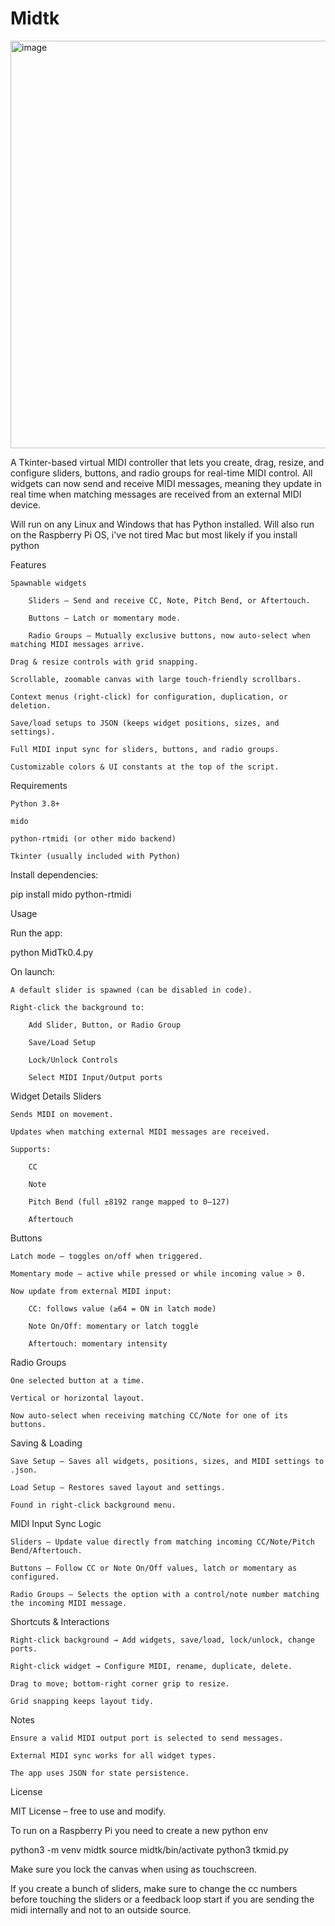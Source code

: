 # Midtk
<img width="727" height="652" alt="image" src="https://github.com/user-attachments/assets/14a39f5d-55e2-4a0d-b600-b55358cc7dd7" />

A Tkinter-based virtual MIDI controller that lets you create, drag, resize, and configure sliders, buttons, and radio groups for real-time MIDI control.
All widgets can now send and receive MIDI messages, meaning they update in real time when matching messages are received from an external MIDI device. 

Will run on any Linux and Windows that has Python installed. Will also run on the Raspberry Pi OS, i've not tired Mac but most likely if you install python

Features

    Spawnable widgets

        Sliders – Send and receive CC, Note, Pitch Bend, or Aftertouch.

        Buttons – Latch or momentary mode.

        Radio Groups – Mutually exclusive buttons, now auto-select when matching MIDI messages arrive.

    Drag & resize controls with grid snapping.

    Scrollable, zoomable canvas with large touch-friendly scrollbars.

    Context menus (right-click) for configuration, duplication, or deletion.

    Save/load setups to JSON (keeps widget positions, sizes, and settings).

    Full MIDI input sync for sliders, buttons, and radio groups.

    Customizable colors & UI constants at the top of the script.

Requirements

    Python 3.8+

    mido

    python-rtmidi (or other mido backend)

    Tkinter (usually included with Python)

Install dependencies:

pip install mido python-rtmidi

Usage

Run the app:

python MidTk0.4.py

On launch:

    A default slider is spawned (can be disabled in code).

    Right-click the background to:

        Add Slider, Button, or Radio Group

        Save/Load Setup

        Lock/Unlock Controls

        Select MIDI Input/Output ports

Widget Details
Sliders

    Sends MIDI on movement.

    Updates when matching external MIDI messages are received.

    Supports:

        CC

        Note

        Pitch Bend (full ±8192 range mapped to 0–127)

        Aftertouch

Buttons

    Latch mode – toggles on/off when triggered.

    Momentary mode – active while pressed or while incoming value > 0.

    Now update from external MIDI input:

        CC: follows value (≥64 = ON in latch mode)

        Note On/Off: momentary or latch toggle

        Aftertouch: momentary intensity

Radio Groups

    One selected button at a time.

    Vertical or horizontal layout.

    Now auto-select when receiving matching CC/Note for one of its buttons.

Saving & Loading

    Save Setup – Saves all widgets, positions, sizes, and MIDI settings to .json.

    Load Setup – Restores saved layout and settings.

    Found in right-click background menu.

MIDI Input Sync Logic

    Sliders – Update value directly from matching incoming CC/Note/Pitch Bend/Aftertouch.

    Buttons – Follow CC or Note On/Off values, latch or momentary as configured.

    Radio Groups – Selects the option with a control/note number matching the incoming MIDI message.

Shortcuts & Interactions

    Right-click background → Add widgets, save/load, lock/unlock, change ports.

    Right-click widget → Configure MIDI, rename, duplicate, delete.

    Drag to move; bottom-right corner grip to resize.

    Grid snapping keeps layout tidy.

Notes

    Ensure a valid MIDI output port is selected to send messages.

    External MIDI sync works for all widget types.

    The app uses JSON for state persistence.

License

MIT License – free to use and modify.


To run on a Raspberry Pi you need to create a new python env

python3 -m venv midtk
source midtk/bin/activate
python3 tkmid.py

Make sure you lock the canvas when using as touchscreen. 

If you create a bunch of sliders, make sure to change the cc numbers before touching the sliders or a feedback loop start if you are sending the midi internally and not to an outside source. 
